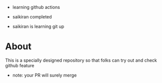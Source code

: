 - learning github actions

- saikiran completed
- saikiran is learning git up


# About
This is a specially designed repository so that folks can try out and check github feature
- note: your PR will surely merge
